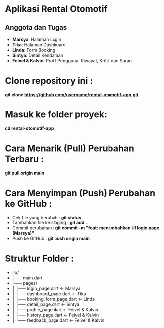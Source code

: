 # Aplikasi Rental Otomotif

## Anggota dan Tugas

- **Marsya**: Halaman Login
- **Tika**: Halaman Dashboard
- **Linda**: Form Booking
- **Sintya**: Detail Kendaraan
- **Feivel & Kalvin**: Profil Pengguna, Riwayat, Kritik dan Saran

# Clone repository ini :
**git clone https://github.com/username/rental-otomotif-app.git**

# Masuk ke folder proyek:
**cd rental-otomotif-app**

# Cara Menarik (Pull) Perubahan Terbaru :
**git pull origin main**

# Cara Menyimpan (Push) Perubahan ke GitHub :
- Cek file yang berubah : **git status**
- Tambahkan file ke staging : **git add .**
- Commit perubahan : **git commit -m "feat: menambahkan UI login page (Marsya)"**
- Push ke GitHub : **git push origin main**

# Struktur Folder :
- lib/
- ├── main.dart
- ├── pages/
- │   ├── login_page.dart          ← Marsya
- │   ├── dashboard_page.dart      ← Tika
- │   ├── booking_form_page.dart   ← Linda
- │   ├── detail_page.dart         ← Sintya
- │   ├── profile_page.dart        ← Feivel & Kalvin
- │   ├── history_page.dart        ← Feivel & Kalvin
- │   └── feedback_page.dart       ← Feivel & Kalvin
